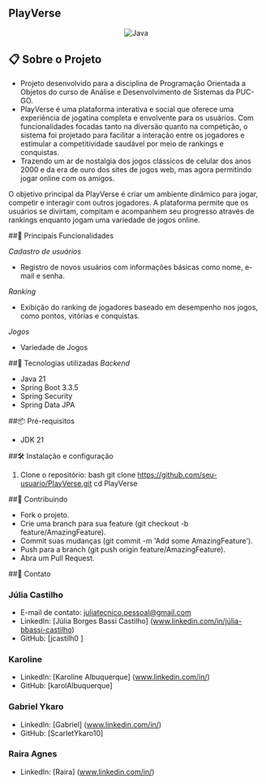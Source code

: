 ## PlayVerse

<div align="center">

![Java](https://img.shields.io/badge/Java-21-orange)

</div>

## 📋 Sobre o Projeto
* Projeto desenvolvido para a disciplina de Programação Orientada a Objetos do curso de Análise e Desenvolvimento de Sistemas da PUC-GO.
* PlayVerse é uma plataforma interativa e social que oferece uma experiência de jogatina completa e envolvente para os usuários. Com funcionalidades focadas tanto na diversão quanto na competição, o sistema foi projetado para facilitar a interação entre os jogadores e estimular a competitividade saudável por meio de rankings e conquistas.
* Trazendo um ar de nostalgia dos jogos clássicos de celular dos anos 2000 e da era de ouro dos sites de jogos web, mas agora permitindo jogar online com os amigos.

O objetivo principal da PlayVerse é criar um ambiente dinâmico para jogar, competir e interagir com outros jogadores. 
A plataforma permite que os usuários se divirtam, compitam e acompanhem seu progresso através de rankings enquanto jogam uma variedade de jogos online.

##🌟 Principais Funcionalidades

*Cadastro de usuários*
- Registro de novos usuários com informações básicas como nome, e-mail e senha.
  
*Ranking*
- Exibição do ranking de jogadores baseado em desempenho nos jogos, como pontos, vitórias e conquistas.

*Jogos*
- Variedade de Jogos

##🚀 Tecnologias utilizadas
*Backend*
- Java 21
- Spring Boot 3.3.5
- Spring Security
- Spring Data JPA

##📦 Pré-requisitos
 - JDK 21

##🛠 Instalação e configuração
1. Clone o repositório:
   bash
  git clone https://github.com/seu-usuario/PlayVerse.git
  cd PlayVerse

##🤝 Contribuindo
- Fork o projeto.
- Crie uma branch para sua feature (git checkout -b feature/AmazingFeature).
- Commit suas mudanças (git commit -m 'Add some AmazingFeature').
- Push para a branch (git push origin feature/AmazingFeature).
- Abra um Pull Request.

##📧 Contato

### Júlia Castilho
- E-mail de contato: juliatecnico.pessoal@gmail.com
- LinkedIn: [Júlia Borges Bassi Castilho] (www.linkedin.com/in/júlia-bbassi-castilho)
- GitHub: [jcastilh0 ]

### Karoline
- LinkedIn: [Karoline Albuquerque] (www.linkedin.com/in/)
- GitHub: [karolAlbuquerque]

### Gabriel Ykaro
- LinkedIn: [Gabriel] (www.linkedin.com/in/)
- GitHub: [ScarletYkaro10]

### Raira Agnes
- LinkedIn: [Raira] (www.linkedin.com/in/)




